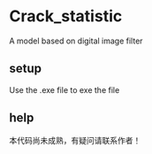# Crack_statistic

 A model based on digital image filter
 

## setup

Use the .exe file to exe the file

## help

本代码尚未成熟，有疑问请联系作者！
